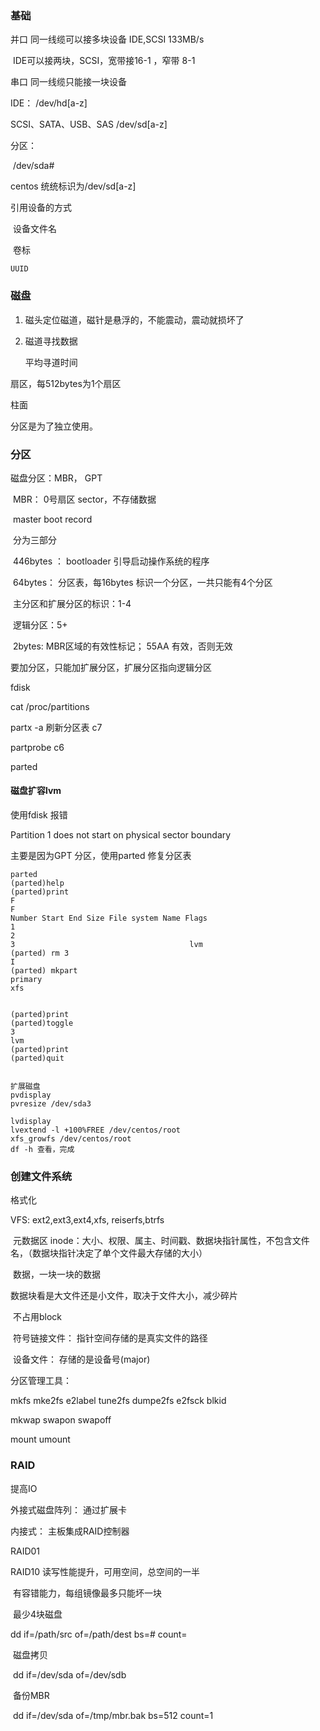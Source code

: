 ### 基础

并口   同一线缆可以接多块设备   IDE,SCSI  133MB/s

​		IDE可以接两块，SCSI，宽带接16-1 ，窄带 8-1

串口  同一线缆只能接一块设备



IDE： /dev/hd[a-z]

SCSI、SATA、USB、SAS  /dev/sd[a-z]

分区：

​	/dev/sda#

centos 统统标识为/dev/sd[a-z]

引用设备的方式

​	设备文件名

​	卷标

 	UUID 

### 磁盘

1. 磁头定位磁道，磁针是悬浮的，不能震动，震动就损坏了

2. 磁道寻找数据

   平均寻道时间

扇区，每512bytes为1个扇区

柱面

分区是为了独立使用。

### 分区

磁盘分区：MBR， GPT

​	MBR： 0号扇区 sector，不存储数据

​		master boot record  

​		分为三部分

​				446bytes ： bootloader 引导启动操作系统的程序

​				64bytes： 分区表，每16bytes 标识一个分区，一共只能有4个分区

​				主分区和扩展分区的标识：1-4

​				逻辑分区：5+

​				2bytes: MBR区域的有效性标记； 55AA 有效，否则无效



要加分区，只能加扩展分区，扩展分区指向逻辑分区





fdisk

cat /proc/partitions

partx -a 刷新分区表 c7

partprobe c6



parted

#### 磁盘扩容lvm

使用fdisk  报错

Partition 1 does not start on physical sector boundary

主要是因为GPT 分区，使用parted 修复分区表

```
parted
(parted)help
(parted)print
F
F
Number Start End Size File system Name Flags
1
2
3                                       lvm
(parted) rm 3
I
(parted) mkpart
primary
xfs


(parted)print
(parted)toggle
3
lvm
(parted)print
(parted)quit


扩展磁盘
pvdisplay
pvresize /dev/sda3

lvdisplay
lvextend -l +100%FREE /dev/centos/root
xfs_growfs /dev/centos/root
df -h 查看，完成
```





### 创建文件系统



格式化

VFS:   ext2,ext3,ext4,xfs, reiserfs,btrfs 

​	元数据区 inode：大小、权限、属主、时间戳、数据块指针属性，不包含文件名，（数据块指针决定了单个文件最大存储的大小）

​	数据，一块一块的数据

数据块看是大文件还是小文件，取决于文件大小，减少碎片

​	不占用block

​	符号链接文件： 指针空间存储的是真实文件的路径

​	设备文件： 存储的是设备号(major)



分区管理工具： 

mkfs  mke2fs   e2label tune2fs dumpe2fs  e2fsck blkid

mkwap swapon swapoff

mount umount





### RAID

提高IO



外接式磁盘阵列： 通过扩展卡

内接式： 主板集成RAID控制器



RAID01

RAID10  读写性能提升，可用空间，总空间的一半

​				有容错能力，每组镜像最多只能坏一块

​				最少4块磁盘



dd if=/path/src of=/path/dest bs=#   count=

​	磁盘拷贝

​		dd if=/dev/sda of=/dev/sdb

​	备份MBR

​		dd if=/dev/sda of=/tmp/mbr.bak bs=512 count=1

​	







